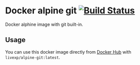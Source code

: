 # Docker alpine git [![Build Status](https://travis-ci.org/LiveXP/docker-alpine-git.svg?branch=master)](https://travis-ci.org/LiveXP/docker-alpine-git)

Docker alphine image with git built-in.

## Usage

You can use this docker image directly from [Docker Hub](https://hub.docker.com/r/livexp/alpine-git/) with `livexp/alpine-git:latest`.
